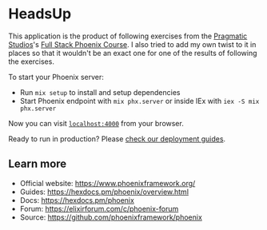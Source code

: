 # HeadsUp
This application is the product of following exercises from the [Pragmatic
Studios](https://pragmaticstudio.com)'s [Full Stack Phoenix Course](https://pragmaticstudio.com/courses/phoenix). 
I also tried to add my own twist to it in places so that it wouldn't be an exact
one for one of the results of following the exercises.

To start your Phoenix server:

  * Run `mix setup` to install and setup dependencies
  * Start Phoenix endpoint with `mix phx.server` or inside IEx with `iex -S mix phx.server`

Now you can visit [`localhost:4000`](http://localhost:4000) from your browser.

Ready to run in production? Please [check our deployment guides](https://hexdocs.pm/phoenix/deployment.html).

## Learn more

  * Official website: https://www.phoenixframework.org/
  * Guides: https://hexdocs.pm/phoenix/overview.html
  * Docs: https://hexdocs.pm/phoenix
  * Forum: https://elixirforum.com/c/phoenix-forum
  * Source: https://github.com/phoenixframework/phoenix
